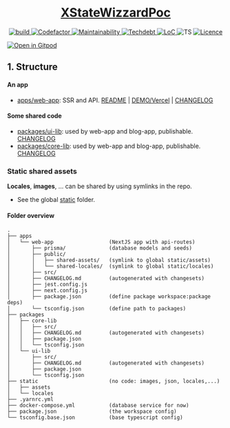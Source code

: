 <div align="center">
  <h1 align="center"><a aria-label="Poc" href="https://github.com/soluble-io/cache-interop">XStateWizzardPoc</a></h1>
</div>
<p align="center">
  <a aria-label="Build" href="https://github.com/belgattitude/xstate-wizzard-poc/actions?query=workflow%3ACI">
    <img alt="build" src="https://img.shields.io/github/workflow/status/belgattitude/xstate-wizzard-poc/CI-web-app/main?label=CI&logo=github&style=flat-quare&labelColor=000000" />
  </a>
  <a aria-label="Codefactor grade" href=https://www.codefactor.io/repository/github/belgattitude/xstate-wizzard-poc">
    <img alt="Codefactor" src="https://img.shields.io/codefactor/grade/github/belgattitude/xstate-wizzard-poc?label=Codefactor&logo=codefactor&style=flat-quare&labelColor=000000" />
  </a>
  <a aria-label="CodeClimate maintainability" href="https://codeclimate.com/github/belgattitude/xstate-wizzard-poc">
    <img alt="Maintainability" src="https://img.shields.io/codeclimate/maintainability/belgattitude/xstate-wizzard-poc?label=Maintainability&logo=code-climate&style=flat-quare&labelColor=000000" />
  </a>
  <a aria-label="CodeClimate technical debt" href="https://codeclimate.com/github/belgattitude/xstate-wizzard-poc">
    <img alt="Techdebt" src="https://img.shields.io/codeclimate/tech-debt/belgattitude/xstate-wizzard-poc?label=TechDebt&logo=code-climate&style=flat-quare&labelColor=000000" />
  </a>
  <a aria-label="LoC" href="https://github.com/soluble-io/cache-interop/search">  
    <img alt="LoC" src="https://img.shields.io/tokei/lines/github/belgattitude/xstate-wizzard-poc?style=flat-quare&labelColor=000000" />
  </a>
  <a aria-label="Typings">
    <img alt="TS" src="https://img.shields.io/static/v1?label=&message=4.2%2B&logo=typescript&style=flat-square&labelColor=000&color=blue" />
  </a>
  <a aria-label="Licence" href="https://github.com/belgattitude/xstate-wizzard-poc/blob/main/LICENSE">
    <img alt="Licence" src="https://img.shields.io/github/license/belgattitude/xstate-wizzard-poc?style=flat-quare&labelColor=000000" />
  </a>
</p>


[![Open in Gitpod](https://gitpod.io/button/open-in-gitpod.svg)](https://gitpod.io/#https://github.com/belgattitude/xstate-wizzard-poc)


## 1. Structure

#### An app

- [apps/web-app](./apps/web-app): SSR and API. [README](./apps/web-app/README.md) | [DEMO/Vercel](https://nextjs-monorepo-example-web-app.vercel.app) | [CHANGELOG](./apps/web-app/CHANGELOG.md)

#### Some shared code

- [packages/ui-lib](./packages/ui-lib): used by web-app and blog-app, publishable. [CHANGELOG](./packages/ui-lib/CHANGELOG.md)
- [packages/core-lib](./packages/core-lib): used by web-app and blog-app, publishable. [CHANGELOG](./packages/core-lib/CHANGELOG.md)

### Static shared assets

**Locales**, **images**, ... can be shared by using symlinks in the repo.

- See the global [static](./static) folder.

#### Folder overview

```
.
├── apps
│   └── web-app                  (NextJS app with api-routes)
│       ├── prisma/              (database models and seeds)
│       ├── public/
│       │   ├── shared-assets/   (symlink to global static/assets)
│       │   └── shared-locales/  (symlink to global static/locales)
│       ├── src/
│       ├── CHANGELOG.md         (autogenerated with changesets)
│       ├── jest.config.js
│       ├── next.config.js
│       ├── package.json         (define package workspace:package deps)
│       └── tsconfig.json        (define path to packages)
├── packages
│   ├── core-lib                 
│   │   ├── src/
│   │   ├── CHANGELOG.md         (autogenerated with changesets)
│   │   ├── package.json
│   │   └── tsconfig.json       
│   └── ui-lib                   
│       ├── src/
│       ├── CHANGELOG.md         (autogenerated with changesets)
│       ├── package.json
│       └── tsconfig.json       
├── static                       (no code: images, json, locales,...)
│   ├── assets                              
│   └── locales
├── .yarnrc.yml
├── docker-compose.yml           (database service for now)
├── package.json                 (the workspace config)
└── tsconfig.base.json           (base typescript config)
```

